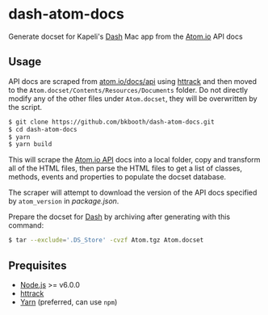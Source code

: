 # dash-atom-docs

Generate docset for Kapeli's [Dash][1] Mac app from the [Atom.io][2] API docs


## Usage

API docs are scraped from [atom.io/docs/api][3] using [httrack][4] and then moved to the
`Atom.docset/Contents/Resources/Documents` folder. Do not directly modify any of the other files
under `Atom.docset`, they will be overwritten by the script.

```bash
$ git clone https://github.com/bkbooth/dash-atom-docs.git
$ cd dash-atom-docs
$ yarn
$ yarn build
```

This will scrape the [Atom.io API][4] docs into a local folder, copy and transform all of the HTML files, then parse the HTML files to get a list of classes, methods, events and properties to populate the docset database.

The scraper will attempt to download the version of the API docs specified by `atom_version` in _package.json_.

Prepare the docset for [Dash][1] by archiving after generating with this command: 

```bash
$ tar --exclude='.DS_Store' -cvzf Atom.tgz Atom.docset
```


## Prequisites

* [Node.js][5] >= v6.0.0
* [httrack][4]
* [Yarn][6] (preferred, can use `npm`)



[1]: https://kapeli.com/dash
[2]: https://atom.io/
[3]: https://atom.io/docs/api
[4]: https://www.httrack.com/
[5]: https://nodejs.org/
[6]: https://yarnpkg.com/
